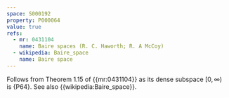 ```yaml
---
space: S000192
property: P000064
value: true
refs:
  - mr: 0431104
    name: Baire spaces (R. C. Haworth; R. A McCoy)
  - wikipedia: Baire_space
    name: Baire space
---
```


Follows from Theorem 1.15 of {{mr:0431104}} as its dense subspace $[0,\infty)$ is {P64}.
See also {{wikipedia:Baire_space}}.
